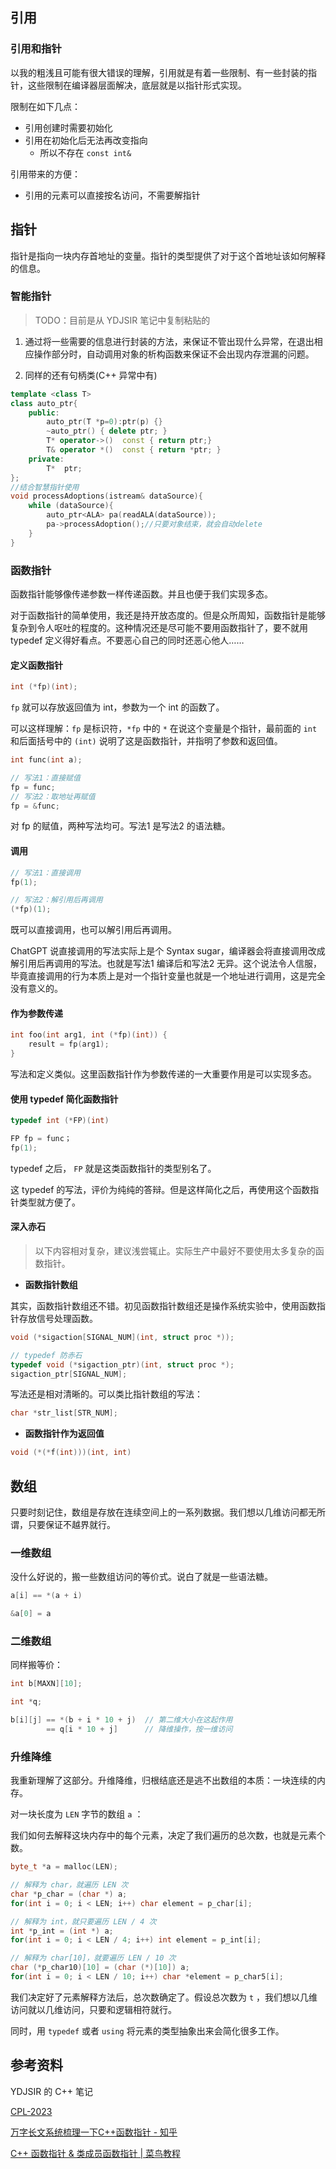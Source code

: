 ## 引用

### 引用和指针

以我的粗浅且可能有很大错误的理解，引用就是有着一些限制、有一些封装的指针，这些限制在编译器层面解决，底层就是以指针形式实现。

限制在如下几点：

- 引用创建时需要初始化
- 引用在初始化后无法再改变指向
	- 所以不存在 `const int& `

引用带来的方便：

- 引用的元素可以直接按名访问，不需要解指针

## 指针

指针是指向一块内存首地址的变量。指针的类型提供了对于这个首地址该如何解释的信息。

### 智能指针
> TODO：目前是从 YDJSIR 笔记中复制粘贴的

1. 通过将一些需要的信息进行封装的方法，来保证不管出现什么异常，在退出相应操作部分时，自动调用对象的析构函数来保证不会出现内存泄漏的问题。

2. 同样的还有句柄类(C++ 异常中有)

```c++
template <class T>
class auto_ptr{
    public:
        auto_ptr(T *p=0):ptr(p) {}
        ~auto_ptr() { delete ptr; }
        T* operator->()  const { return ptr;}
	    T& operator *()  const { return *ptr; }
    private:
        T*  ptr;
};
//结合智慧指针使用
void processAdoptions(istream& dataSource){
    while (dataSource){
        auto_ptr<ALA> pa(readALA(dataSource));
        pa->processAdoption();//只要对象结束，就会自动delete
    }
}
```

### 函数指针

函数指针能够像传递参数一样传递函数。并且也便于我们实现多态。

对于函数指针的简单使用，我还是持开放态度的。但是众所周知，函数指针是能够复杂到令人呕吐的程度的。这种情况还是尽可能不要用函数指针了，要不就用 typedef 定义得好看点。不要恶心自己的同时还恶心他人……

#### 定义函数指针

```cpp
int (*fp)(int);
```

`fp` 就可以存放返回值为 int，参数为一个 int 的函数了。

可以这样理解：`fp` 是标识符，`*fp` 中的 `*` 在说这个变量是个指针，最前面的 `int` 和后面括号中的 `(int)` 说明了这是函数指针，并指明了参数和返回值。

```cpp
int func(int a);

// 写法1：直接赋值
fp = func;
// 写法2：取地址再赋值
fp = &func;
```

对 fp 的赋值，两种写法均可。写法1 是写法2 的语法糖。

#### 调用

```cpp
// 写法1：直接调用
fp(1);

// 写法2：解引用后再调用
(*fp)(1);
```

既可以直接调用，也可以解引用后再调用。

ChatGPT 说直接调用的写法实际上是个 Syntax sugar，编译器会将直接调用改成解引用后再调用的写法。也就是写法1 编译后和写法2 无异。这个说法令人信服，毕竟直接调用的行为本质上是对一个指针变量也就是一个地址进行调用，这是完全没有意义的。

#### 作为参数传递

```cpp
int foo(int arg1, int (*fp)(int)) {
	result = fp(arg1);
}
```

写法和定义类似。这里函数指针作为参数传递的一大重要作用是可以实现多态。

#### 使用 typedef 简化函数指针

```cpp
typedef int (*FP)(int)

FP fp = func；
fp(1);
```

typedef 之后， `FP` 就是这类函数指针的类型别名了。

这 typedef 的写法，评价为纯纯的答辩。但是这样简化之后，再使用这个函数指针类型就方便了。

#### 深入赤石

> 以下内容相对复杂，建议浅尝辄止。实际生产中最好不要使用太多复杂的函数指针。

- **函数指针数组**

其实，函数指针数组还不错。初见函数指针数组还是操作系统实验中，使用函数指针存放信号处理函数。

```cpp
void (*sigaction[SIGNAL_NUM](int, struct proc *));

// typedef 防赤石
typedef void (*sigaction_ptr)(int, struct proc *);
sigaction_ptr[SIGNAL_NUM];
```

写法还是相对清晰的。可以类比指针数组的写法：

```cpp
char *str_list[STR_NUM];
```

- **函数指针作为返回值**

```cpp
void (*(*f(int)))(int, int)
```

## 数组

只要时刻记住，数组是存放在连续空间上的一系列数据。我们想以几维访问都无所谓，只要保证不越界就行。

### 一维数组

没什么好说的，搬一些数组访问的等价式。说白了就是一些语法糖。

```cpp
a[i] == *(a + i)

&a[0] = a
```

### 二维数组

同样搬等价：

```cpp
int b[MAXN][10];

int *q;

b[i][j] == *(b + i * 10 + j)  // 第二维大小在这起作用
		== q[i * 10 + j]      // 降维操作，按一维访问
```

### 升维降维

我重新理解了这部分。升维降维，归根结底还是逃不出数组的本质：一块连续的内存。

对一块长度为 `LEN` 字节的数组 `a` ：

我们如何去解释这块内存中的每个元素，决定了我们遍历的总次数，也就是元素个数。

```cpp
byte_t *a = malloc(LEN);

// 解释为 char，就遍历 LEN 次
char *p_char = (char *) a;
for(int i = 0; i < LEN; i++) char element = p_char[i];

// 解释为 int，就只要遍历 LEN / 4 次
int *p_int = (int *) a;
for(int i = 0; i < LEN / 4; i++) int element = p_int[i];

// 解释为 char[10]，就要遍历 LEN / 10 次
char (*p_char10)[10] = (char (*)[10]) a;
for(int i = 0; i < LEN / 10; i++) char *element = p_char5[i];
```

我们决定好了元素解释方法后，总次数确定了。假设总次数为 `t` ，我们想以几维访问就以几维访问，只要和逻辑相符就行。

同时，用 `typedef` 或者 `using` 将元素的类型抽象出来会简化很多工作。

## 参考资料

YDJSIR 的 C++ 笔记

[CPL-2023](https://space.bilibili.com/479141149/channel/collectiondetail?sid=1720732)

[万字长文系统梳理一下C++函数指针 - 知乎](https://zhuanlan.zhihu.com/p/168627944)

[C++ 函数指针 & 类成员函数指针 | 菜鸟教程](https://www.runoob.com/w3cnote/cpp-func-pointer.html)

